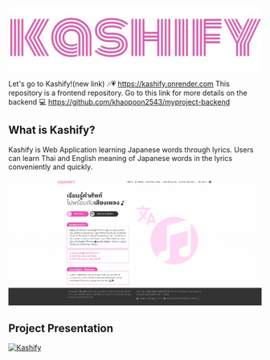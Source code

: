 ![Kashify Logo](kashify-logo.jpg)

Let's go to Kashify!(new link) 🎶💗 https://kashify.onrender.com
This repository is a frontend repository. Go to this link for more details on the backend 💻 https://github.com/khaopoon2543/myproject-backend 

## What is Kashify?

Kashify is Web Application learning Japanese words through lyrics. Users can learn Thai and English meaning of Japanese words in the lyrics conveniently and quickly.

![](kashify-present.gif)

## Project Presentation

[![Kashify](https://img.youtube.com/vi/s1i5RC2fhWw/0.jpg)](https://www.youtube.com/watch?v=s1i5RC2fhWw "Kashify")